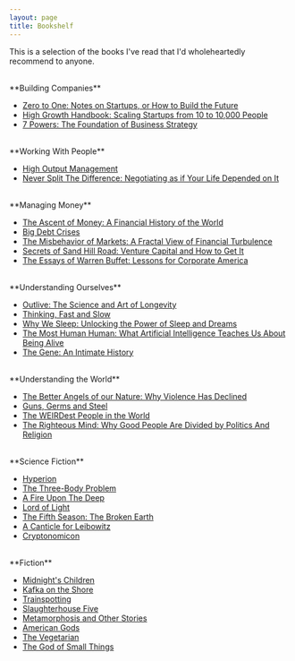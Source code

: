 ```yaml
---
layout: page
title: Bookshelf
---
```


This is a selection of the books I've read that I'd wholeheartedly recommend to anyone.

<br />
**Building Companies**

- [Zero to One: Notes on Startups, or How to Build the Future](https://www.amazon.com/dp/0804139296)
- [High Growth Handbook: Scaling Startups from 10 to 10,000 People](https://www.amazon.com/dp/1732265100)
- [7 Powers: The Foundation of Business Strategy](https://www.amazon.com/dp/0998116300)

<br />
**Working With People**

- [High Output Management](https://www.amazon.com/dp/0679762884)
- [Never Split The Difference: Negotiating as if Your Life Depended on It](https://www.amazon.com/dp/0062407805)  
 
<br />
**Managing Money**

- [The Ascent of Money: A Financial History of the World](https://www.amazon.com/dp/0143116177)
- [Big Debt Crises](https://www.amazon.com/dp/057856565X)
- [The Misbehavior of Markets: A Fractal View of Financial Turbulence](https://www.amazon.com/dp/0465043577)
- [Secrets of Sand Hill Road: Venture Capital and How to Get It](https://www.amazon.com/dp/059308358X)
- [The Essays of Warren Buffet: Lessons for Corporate America](https://www.amazon.com/dp/1531017509)

<br />
**Understanding Ourselves**

- [Outlive: The Science and Art of Longevity](https://www.amazon.com/gp/product/0593236599/)
- [Thinking, Fast and Slow](https://www.amazon.com/dp/0374533555)
- [Why We Sleep: Unlocking the Power of Sleep and Dreams](https://www.amazon.com/dp/1501144324)
- [The Most Human Human: What Artificial Intelligence Teaches Us About Being Alive](https://www.amazon.com/dp/0307476707)
- [The Gene: An Intimate History](https://www.amazon.com/dp/1476733503)

<br />
**Understanding the World**

- [The Better Angels of our Nature: Why Violence Has Declined](https://www.amazon.com/dp/0670022950)
- [Guns, Germs and Steel](https://www.amazon.com/dp/0393354326) 
- [The WEIRDest People in the World](https://www.amazon.com/dp/0374173222) 
- [The Righteous Mind: Why Good People Are Divided by Politics And Religion](https://www.amazon.com/dp/0307455777) 

<br />
**Science Fiction**

- [Hyperion](https://www.amazon.com/dp/0399178619)
- [The Three-Body Problem](https://www.amazon.com/dp/0765382032)
- [A Fire Upon The Deep](https://www.amazon.com/dp/0312851820)
- [Lord of Light](https://www.amazon.com/dp/0060567236)
- [The Fifth Season: The Broken Earth](https://www.amazon.com/dp/0316229296)
- [A Canticle for Leibowitz](https://www.amazon.com/dp/0060892994)
- [Cryptonomicon](https://www.amazon.com/dp/B000FC11A6)

<br />
**Fiction**

- [Midnight's Children](https://www.amazon.com/dp/0099578514)
- [Kafka on the Shore](https://www.amazon.com/dp/0099458322)
- [Trainspotting](https://www.amazon.com/dp/0393314804)
- [Slaughterhouse Five](https://www.amazon.com/dp/0385333846)
- [Metamorphosis and Other Stories](https://www.amazon.com/dp/0143105248)
- [American Gods](https://www.amazon.com/dp/0062080237)
- [The Vegetarian](https://www.amazon.com/dp/1101906111)
- [The God of Small Things](https://www.amazon.com/dp/0812979656)
